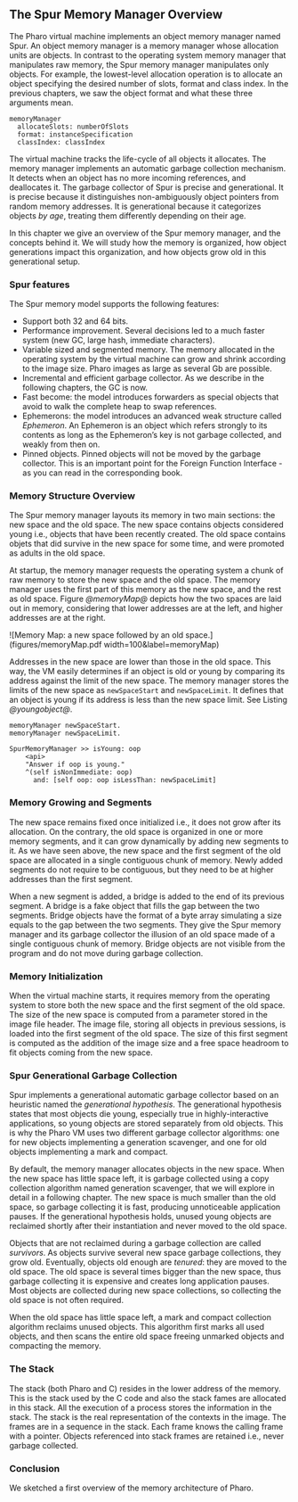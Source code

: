 ## The Spur Memory Manager Overview



The Pharo virtual machine implements an object memory manager named Spur.
An object memory manager is a memory manager whose allocation units are objects.
In contrast to the operating system memory manager that manipulates raw memory, the Spur memory manager manipulates only objects.
For example, the lowest-level allocation operation is to allocate an object specifying the desired number of slots, format and class index.
In the previous chapters, we saw the object format and what these three arguments mean.

```smalltalk=true
memoryManager
  allocateSlots: numberOfSlots
  format: instanceSpecification
  classIndex: classIndex
```


The virtual machine tracks the life-cycle of all objects it allocates.
The memory manager implements an automatic garbage collection mechanism.
It detects when an object has no more incoming references, and deallocates it.
The garbage collector of Spur is precise and generational.
It is precise because it distinguishes non-ambiguously object pointers from random memory addresses.
It is generational because it categorizes objects _by age_, treating them differently depending on their age.

In this chapter we give an overview of the Spur memory manager, and the concepts behind it.
We will study how the memory is organized, how object generations impact this organization, and how objects grow old in this generational setup.

### Spur features


The Spur memory model supports the following features:

- Support both 32 and 64 bits.
- Performance improvement. Several decisions led to a much faster system \(new GC, large hash, immediate characters\).
- Variable sized and segmented memory. The memory allocated in the operating system by the virtual machine can grow and shrink according to the image size. Pharo images as large as several Gb are possible.
- Incremental and efficient garbage collector. As we describe in the following chapters, the GC is now.
- Fast become: the model introduces forwarders as special objects that avoid to walk the complete heap to swap references.
- Ephemerons: the model introduces an advanced weak structure called _Ephemeron_.  An Ephemeron is an object which refers strongly to its contents as long as the Ephemeron’s key is not garbage collected, and weakly from then on.
- Pinned objects. Pinned objects will not be moved by the garbage collector. This is an important point for the Foreign Function Interface - as you can read in the corresponding book.

### Memory Structure Overview


The Spur memory manager layouts its memory in two main sections: the new space and the old space.
The new space contains objects considered young i.e., objects that have been recently created.
The old space contains objets that did survive in the new space for some time, and were promoted as adults in the old space.

At startup, the memory manager requests the operating system a chunk of raw memory to store the new space and the old space.
The memory manager uses the first part of this memory as the new space, and the rest as old space.
Figure *@memoryMap@* depicts how the two spaces are laid out in memory, considering that lower addresses are at the left, and higher addresses are at the right.

![Memory Map: a new space followed by an old space.](figures/memoryMap.pdf width=100&label=memoryMap)

Addresses in the new space are lower than those in the old space.
This way, the VM easily determines if an object is old or young by comparing its address against the limit of the new space.
The memory manager stores the limits of the new space as `newSpaceStart` and `newSpaceLimit`. It defines that an object is young if its address is less than the new space limit. See Listing *@youngobject@*.

```smalltalk=true&caption=A young object is an object located below the newSpaceLimit.&anchor=youngobject
memoryManager newSpaceStart.
memoryManager newSpaceLimit.

SpurMemoryManager >> isYoung: oop
	<api>
	"Answer if oop is young."
	^(self isNonImmediate: oop)
	  and: [self oop: oop isLessThan: newSpaceLimit]
```


### Memory Growing and Segments


The new space remains fixed once initialized i.e., it does not grow after its allocation.
On the contrary, the old space is organized in one or more memory segments, and it can grow dynamically by adding new segments to it.
As we have seen above, the new space and the first segment of the old space are allocated in a single contiguous chunk of memory.
Newly added segments do not require to be contiguous, but they need to be at higher addresses than the first segment.

When a new segment is added, a bridge is added to the end of its previous segment.
A bridge is a fake object that fills the gap between the two segments.
Bridge objects have the format of a byte array simulating a size equals to the gap between the two segments.
They give the Spur memory manager and its garbage collector the illusion of an old space made of a single contiguous chunk of memory.
Bridge objects are not visible from the program and do not move during garbage collection.


### Memory Initialization


When the virtual machine starts, it requires memory from the operating system to store both the new space and the first segment of the old space.
The size of the new space is computed from a parameter stored in the image file header.
The image file, storing all objects in previous sessions, is loaded into the first segment of the old space.
The size of this first segment is computed as the addition of the image size and a free space headroom to fit objects coming from the new space.

### Spur Generational Garbage Collection


Spur implements a generational automatic garbage collector based on an heuristic named the _generational hypothesis_.
The generational hypothesis states that most objects die young, especially true in highly-interactive applications, so young objects are stored separately from old objects.
This is why the Pharo VM uses two different garbage collector algorithms: one for new objects implementing a generation scavenger, and one for old objects implementing a mark and compact.

By default, the memory manager allocates objects in the new space.
When the new space has little space left, it is garbage collected using a copy collection algorithm named generation scavenger, that we will explore in detail in a following chapter.
The new space is much smaller than the old space, so garbage collecting it is fast, producing unnoticeable application pauses.
If the generational hypothesis holds, unused young objects are reclaimed shortly after their instantiation and never moved to the old space.

Objects that are not reclaimed during a garbage collection are called _survivors_.
As objects survive several new space garbage collections, they grow old.
Eventually, objects old enough are _tenured_: they are moved to the old space.
The old space is several times bigger than the new space, thus garbage collecting it is expensive and creates long application pauses.
Most objects are collected during new space collections, so collecting the old space is not often required.

When the old space has little space left, a mark and compact collection algorithm reclaims unused objects. This algorithm first marks all used objects, and then scans the entire old space freeing unmarked objects and compacting the memory.

### The Stack

The stack \(both Pharo and C\) resides in the lower address of the memory.
This is the stack used by the C code and also the stack fames are allocated in this stack.
All the execution of a process stores the information in the stack.
The stack is the real representation of the contexts in the image.
The frames are in a sequence in the stack.
Each frame knows the calling frame with a pointer.
Objects referenced into stack frames are retained i.e., never garbage collected.

### Conclusion


We sketched a first overview of the memory architecture of Pharo.